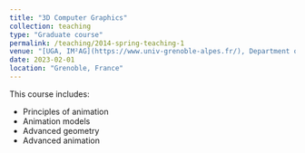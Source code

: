 ```yaml
---
title: "3D Computer Graphics"
collection: teaching
type: "Graduate course"
permalink: /teaching/2014-spring-teaching-1
venue: "[UGA, IM²AG](https://www.univ-grenoble-alpes.fr/), Department of  Informatics and Mathematics and [Ensimag](https://ensimag.grenoble-inp.fr/index.jsp)"
date: 2023-02-01
location: "Grenoble, France"
---
```


This course includes:


- Principles of animation
- Animation models
- Advanced geometry
- Advanced animation

